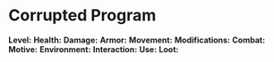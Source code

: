 # Corrupted Program

**Level:**
**Health:**
**Damage:**
**Armor:**
**Movement:**
**Modifications:**
**Combat:**
**Motive:**
**Environment:**
**Interaction:**
**Use:**
**Loot:**
